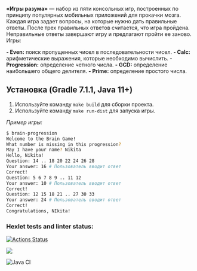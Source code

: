 **«Игры разума»** — набор из пяти консольных игр, построенных по принципу популярных мобильных приложений для прокачки мозга. Каждая игра задает вопросы, на которые нужно дать правильные ответы. После трех правильных ответов считается, что игра пройдена. Неправильные ответы завершают игру и предлагают пройти ее заново. Игры:

**- Even:** поиск пропущенных чисел в последовательности чисел.
**- Calc:** арифметические выражения, которые необходимо вычислить.
**- Progression:** определение четного числа.
**- GCD:** определение наибольшего общего делителя.
**- Prime:** определение простого числа.

## Установка (Gradle 7.1.1, Java 11+)
1. Используйте команду `make build` для сборки проекта.
2. Используйте команду `make run-dist` для запуска игры.

_Пример игры:_

```bash
$ brain-progression
Welcome to the Brain Game!
What number is missing in this progression?
May I have your name? Nikita
Hello, Nikita!
Question: 14 .. 18 20 22 24 26 28
Your answer: 16 # Пользователь вводит ответ
Correct!
Question: 5 6 7 8 9 .. 11 12
Your answer: 10 # Пользователь вводит ответ
Correct!
Question: 12 15 18 21 .. 27 30 33
Your answer: 24 # Пользователь вводит ответ
Correct!
Congratulations, NIkita!
```
### Hexlet tests and linter status:
[![Actions Status](https://github.com/AidanKlark/java-project-lvl1/workflows/hexlet-check/badge.svg)](https://github.com/AidanKlark/java-project-lvl1/actions)

<a href="https://codeclimate.com/github/codeclimate/codeclimate/maintainability"><img src="https://api.codeclimate.com/v1/badges/a99a88d28ad37a79dbf6/maintainability" /></a>

![Java CI](https://github.com/AidanKlark/java-project-lvl1/actions/workflows/main.yml/badge.svg)